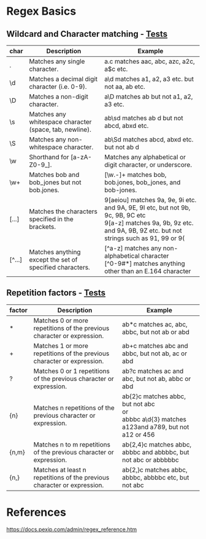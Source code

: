 # Regex Basics

## Wildcard and Character matching - [Tests](RegexMatchingTest.java)
| char   | Description                                             | Example                                                                                                                                                                      |
|--------|---------------------------------------------------------|------------------------------------------------------------------------------------------------------------------------------------------------------------------------------|
| .      | Matches any single character.                           | a.c matches aac, abc, azc, a2c, a$c etc.                                                                                                                                     |
| \d     | Matches a decimal digit character (i.e. 0-9).           | a\d matches a1, a2, a3 etc. but not aa, ab etc.                                                                                                                              | 
| \D     | Matches a non-digit character.                          | 	a\D matches ab but not a1, a2, a3 etc.                                                                                                                                      |
| \s     | Matches any whitespace character (space, tab, newline). | ab\sd matches ab d but not abcd, abxd etc.                                                                                                                                   |
| \S     | Matches any non-whitespace character. 	                | ab\Sd matches abcd, abxd etc. but not ab d                                                                                                                                   |
| \w     | Shorthand for [a-zA-Z0-9_].                             | Matches any alphabetical or digit character, or underscore.                                                                                                                  |
| \w+    | Matches bob and bob_jones but not bob.jones.            | [\w.-]+ matches bob, bob.jones, bob_jones, and bob-jones.                                                                                                                    |
| [...]  | Matches the characters specified in the brackets.       | 9[aeiou] matches 9a, 9e, 9i etc. and 9A, 9E, 9I etc, but not 9b, 9c, 9B, 9C etc <br> 9[a-z] matches 9a, 9b, 9z etc. and 9A, 9B, 9Z etc. but not strings such as 91, 99 or 9( |
| [^...] | Matches anything except the set of specified characters.| [^a-z] matches any non-alphabetical character <br> [^0-9#*] matches anything other than an E.164 character                                                                   |

## Repetition factors - [Tests](RegexRepetitionFactorTest.java)
| factor   | Description                                                                | Example                                                                                             |
|----------|----------------------------------------------------------------------------|-----------------------------------------------------------------------------------------------------|
| * 	    | Matches 0 or more repetitions of the previous character or expression.     | 	ab*c matches ac, abc, abbc, but not ab or abd                                                      |
| +        | Matches 1 or more repetitions of the previous character or expression.     | ab+c matches abc and abbc, but not ab, ac or abd                                                    |
| ?        | Matches 0 or 1 repetitions of the previous character or expression.        | ab?c matches ac and abc, but not ab, abbc or abd                                                    |
| {n}      | Matches n repetitions of the previous character or expression.             | ab{2}c matches abbc, but not abc <br> or <br> abbbc a\d{3} matches a123and a789, but not a12 or 456 |
| {n,m}    | Matches n to m repetitions of the previous character or expression.        | 	ab{2,4}c matches abbc, abbbc and abbbbc, but not abc or abbbbbc                                    |
| {n,}     | Matches at least n repetitions of the previous character or expression. 	 | ab{2,}c matches abbc, abbbc, abbbbc etc, but not abc                                                |


# References
https://docs.pexip.com/admin/regex_reference.htm